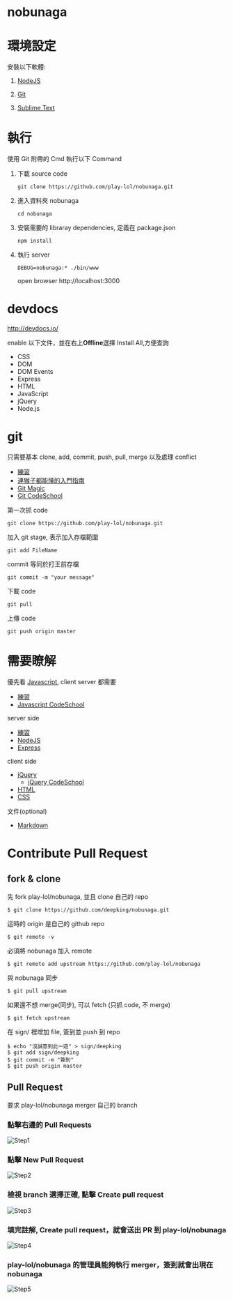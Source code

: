 # nobunaga

# 環境設定
安裝以下軟體:

1. [NodeJS](http://nodejs.org/download/)

2. [Git](http://git-scm.com/download/win)

3. [Sublime Text](http://www.sublimetext.com/)

# 執行
使用 Git 附帶的 Cmd 執行以下 Command

1. 下載 source code

    ```
    git clone https://github.com/play-lol/nobunaga.git
    ```

2. 進入資料夾 nobunaga

    ```
    cd nobunaga
    ```

3. 安裝需要的 libraray dependencies, 定義在 package.json

    ```
    npm install
    ```

4. 執行 server

    ```
    DEBUG=nobunaga:* ./bin/www
    ```
    open browser http://localhost:3000

# devdocs
http://devdocs.io/

enable 以下文件，並在右上**Offline**選擇 Install All,方便查詢
- CSS
- DOM
- DOM Events
- Express
- HTML
- JavaScript
- jQuery
- Node.js


# git
只需要基本 clone, add, commit, push, pull, merge 以及處理 conflict
- [練習](https://github.com/deepking/nevernote/blob/master/git.md)
- [連猴子都能懂的入門指南](http://backlogtool.com/git-guide/tw/intro/intro2_4.html)
- [Git Magic](http://www-cs-students.stanford.edu/~blynn/gitmagic/intl/zh_tw/ch02.html)
- [Git CodeSchool](https://try.github.io)

第一次抓 code
```
git clone https://github.com/play-lol/nobunaga.git
```

加入 git stage, 表示加入存檔範圍
```
git add FileName
```

commit 等同於打王前存檔
```
git commit -m "your message"
```

下載 code
```
git pull
```

上傳 code
```
git push origin master
```

# 需要瞭解
優先看 [Javascript](http://www.w3schools.com/js/default.asp), client server 都需要
- [練習](https://github.com/deepking/nevernote/blob/master/js.md)
- [Javascript CodeSchool](http://javascript-roadtrip.codeschool.com)

server side
- [練習](https://github.com/deepking/nevernote/blob/master/node.md)
- [NodeJS](http://nodejs.org/)
- [Express](http://expressjs.com/)

client side
- [jQuery](http://learn.jquery.com/)
  - [jQuery CodeSchool](https://www.codeschool.com/courses/try-jquery)
- [HTML](http://www.w3schools.com/html/default.asp)
- [CSS](http://www.w3schools.com/css/default.asp)

文件(optional)
- [Markdown](https://help.github.com/articles/markdown-basics/)



# Contribute Pull Request

## fork & clone
先 fork play-lol/nobunaga, 並且 clone 自己的 repo
```
$ git clone https://github.com/deepking/nobunaga.git
```
這時的 origin 是自己的 github repo
```
$ git remote -v
```

必須將 nobunaga 加入 remote
```
$ git remote add upstream https://github.com/play-lol/nobunaga
```

與 nobunaga 同步
```
$ git pull upstream
```

如果還不想 merge(同步), 可以 fetch (只抓 code, 不 merge)
```
$ git fetch upstream
```

在 sign/ 裡增加 file, 簽到並 push 到 repo
```
$ echo "沒誠意到此一遊" > sign/deepking
$ git add sign/deepking
$ git commit -m "簽到"
$ git push origin master
```

## Pull Request
要求 play-lol/nobunaga merger 自己的 branch

### 點擊右邊的 Pull Requests
![Step1](images/pr_step1.png)

### 點擊 New Pull Request
![Step2](images/pr_step2.png)

### 檢視 branch 選擇正確, 點擊 Create pull request
![Step3](images/pr_step3.png)

### 填完註解, Create pull request，就會送出 PR 到 play-lol/nobunaga
![Step4](images/pr_step4.png)

### play-lol/nobunaga 的管理員能夠執行 merger，簽到就會出現在 nobunaga
![Step5](images/pr_step5.png)
